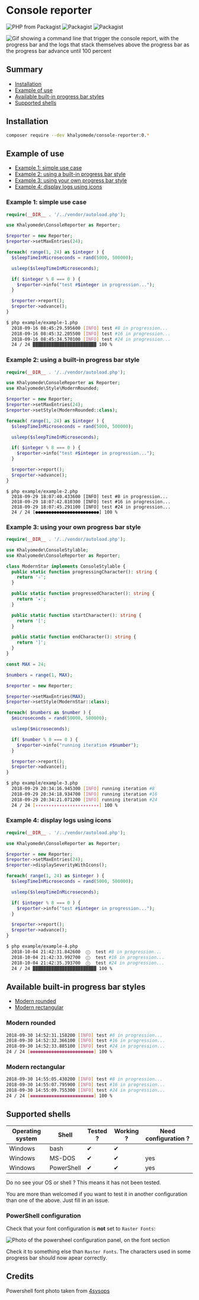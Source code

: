 # Console reporter


![PHP from Packagist](https://img.shields.io/packagist/php-v/khalyomede/console-reporter.svg)
![Packagist](https://img.shields.io/packagist/v/khalyomede/console-reporter.svg)
![Packagist](https://img.shields.io/packagist/l/khalyomede/console-reporter.svg)

![Gif showing a command line that trigger the console report, with the progress bar and the logs that stack themselves above the progress bar as the progress bar advance until 100 percent](https://image.ibb.co/n63Fuz/landing_gif_2_khalyomede_console_reporter.gif)

## Summary

- [Installation](#installation)
- [Example of use](#example-of-use)
- [Available built-in progress bar styles](#available-built-in-progress-bar-styles)
- [Supported shells](#supported-shells)

## Installation

```bash
composer require --dev khalyomede/console-reporter:0.*
```

## Example of use

- [Example 1: simple use case](#example-1-simple-use-case)
- [Example 2: using a built-in progress bar style](#example-2-using-a-built-in-progress-bar-style)
- [Example 3: using your own progress bar style](#example-3-using-your-own-progress-bar-style)
- [Example 4: display logs using icons](#example-4-display-logs-using-icons)

### Example 1: simple use case

```php
require(__DIR__ . '/../vendor/autoload.php');

use Khalyomede\ConsoleReporter as Reporter;

$reporter = new Reporter;
$reporter->setMaxEntries(24);

foreach( range(1, 24) as $integer ) {
  $sleepTimeInMicroseconds = rand(5000, 500000);

  usleep($sleepTimeInMicroseconds);

  if( $integer % 8 === 0 ) {
    $reporter->info("test #$integer in progression...");
  }

  $reporter->report();
  $reporter->advance();
}
```

```bash
$ php example/example-1.php
  2018-09-16 08:45:29.595600 [INFO] test #8 in progression...
  2018-09-16 08:45:32.205500 [INFO] test #16 in progression...
  2018-09-16 08:45:34.570100 [INFO] test #24 in progression...
  24 / 24 ▓▓▓▓▓▓▓▓▓▓▓▓▓▓▓▓▓▓▓▓▓▓▓▓ 100 %
```

### Example 2: using a built-in progress bar style

```php
require(__DIR__ . '/../vendor/autoload.php');

use Khalyomede\ConsoleReporter as Reporter;
use Khalyomede\Style\ModernRounded;

$reporter = new Reporter;
$reporter->setMaxEntries(24);
$reporter->setStyle(ModernRounded::class);

foreach( range(1, 24) as $integer ) {
  $sleepTimeInMicroseconds = rand(5000, 500000);

  usleep($sleepTimeInMicroseconds);

  if( $integer % 8 === 0 ) {
    $reporter->info("test #$integer in progression...");
  }

  $reporter->report();
  $reporter->advance();
}
```

```
$ php example/example-2.php
  2018-09-29 18:07:40.433600 [INFO] test #8 in progression...
  2018-09-29 18:07:42.810300 [INFO] test #16 in progression...
  2018-09-29 18:07:45.291100 [INFO] test #24 in progression...
  24 / 24 [●●●●●●●●●●●●●●●●●●●●●●●●] 100 %
```

### Example 3: using your own progress bar style

```php
require(__DIR__ . '/../vendor/autoload.php');

use Khalyomede\ConsoleStylable;
use Khalyomede\ConsoleReporter as Reporter;

class ModernStar implements ConsoleStylable {
  public static function progressingCharacter(): string {
    return '✧';
  }

  public static function progressedCharacter(): string {
    return '✦';
  }

  public static function startCharacter(): string {
    return '[';
  }

  public static function endCharacter(): string {
    return ']';
  }
}

const MAX = 24;

$numbers = range(1, MAX);

$reporter = new Reporter;

$reporter->setMaxEntries(MAX);
$reporter->setStyle(ModernStar::class);

foreach( $numbers as $number ) {
  $microseconds = rand(50000, 500000);

  usleep($microseconds);

  if( $number % 8 === 0 ) {
    $reporter->info("running iteration #$number");
  }

  $reporter->report();
  $reporter->advance();
}
```

```bash
$ php example/example-3.php
  2018-09-29 20:34:16.945300 [INFO] running iteration #8
  2018-09-29 20:34:18.934700 [INFO] running iteration #16
  2018-09-29 20:34:21.071200 [INFO] running iteration #24
  24 / 24 [✦✦✦✦✦✦✦✦✦✦✦✦✦✦✦✦✦✦✦✦✦✦✦✦] 100 %
```

### Example 4: display logs using icons

```php
require(__DIR__ . '/../vendor/autoload.php');

use Khalyomede\ConsoleReporter as Reporter;

$reporter = new Reporter;
$reporter->setMaxEntries(24);
$reporter->displaySeverityWithIcons();

foreach( range(1, 24) as $integer ) {
  $sleepTimeInMicroseconds = rand(5000, 500000);

  usleep($sleepTimeInMicroseconds);

  if( $integer % 8 === 0 ) {
    $reporter->info("test #$integer in progression...");
  }

  $reporter->report();
  $reporter->advance();
}
```

```bash
$ php example/example-4.php
  2018-10-04 21:42:31.842600  ⓘ  test #8 in progression...
  2018-10-04 21:42:33.992700  ⓘ  test #16 in progression...
  2018-10-04 21:42:35.393700  ⓘ  test #24 in progression...
  24 / 24 ▓▓▓▓▓▓▓▓▓▓▓▓▓▓▓▓▓▓▓▓▓▓▓▓ 100 %
```

## Available built-in progress bar styles

- [Modern rounded](#modern-rounded)
- [Modern rectangular](#modern-rectangular)

### Modern rounded

```bash
2018-09-30 14:52:31.158200 [INFO] test #8 in progression...
2018-09-30 14:52:32.366100 [INFO] test #16 in progression...
2018-09-30 14:52:33.885100 [INFO] test #24 in progression...
24 / 24 [●●●●●●●●●●●●●●●●●●●●●●●●] 100 %
```

### Modern rectangular

```bash
2018-09-30 14:55:05.430200 [INFO] test #8 in progression...
2018-09-30 14:55:07.795900 [INFO] test #16 in progression...
2018-09-30 14:55:09.755300 [INFO] test #24 in progression...
24 / 24 [◼◼◼◼◼◼◼◼◼◼◼◼◼◼◼◼◼◼◼◼◼◼◼◼] 100 %
```

## Supported shells

| Operating system | Shell      | Tested ? | Working ? | Need configuration ? |
|------------------|------------|----------|-----------|----------------------|
| Windows          | bash       | ✔        | ✔         |                      |
| Windows          | MS-DOS     | ✔        | ✔         | yes                  |
| Windows          | PowerShell | ✔        | ✔         | yes                  |

Do no see your OS or shell ? This means it has not been tested. 

You are more than welcomed if you want to test it in another configuration than one of the above. Just fill in an issue.

### PowerShell configuration

Check that your font configuration is **not** set to `Raster Fonts`:

![Photo of the powersheel configuration panel, on the font section](https://image.ibb.co/b79c7K/Power_Shell_Properties_Font_size_thumb.png)

Check it to something else than `Raster Fonts`. The characters used in some progress bar should now apear correctly.

## Credits

Powershell font photo taken from [4sysops](https://4sysops.com/archives/change-powershell-console-font-size-with-cmdlet/)